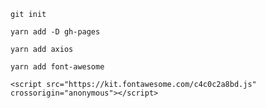 `git init`

`yarn add -D gh-pages`

`yarn add axios`


`yarn add font-awesome`
<!--fontawesom-->
    <script src="https://kit.fontawesome.com/c4c0c2a8bd.js" crossorigin="anonymous"></script>
